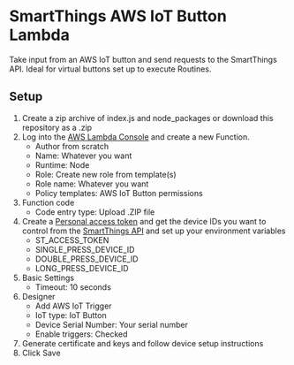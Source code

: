 # SmartThings AWS IoT Button Lambda

Take input from an AWS IoT button and send requests to the SmartThings API. Ideal for virtual buttons set up to execute Routines.

## Setup

1. Create a zip archive of index.js and node_packages or download this repository as a .zip
1. Log into the [AWS Lambda Console](https://console.aws.amazon.com/lambda) and create a new Function.
    * Author from scratch
    * Name: Whatever you want
    * Runtime: Node
    * Role: Create new role from template(s)
    * Role name: Whatever you want
    * Policy templates: AWS IoT Button permissions
1. Function code
    * Code entry type: Upload .ZIP file
1. Create a [Personal access token](https://account.smartthings.com/tokens) and get the device IDs you want to control from the [SmartThings API](https://smartthings.developer.samsung.com/develop/api-ref/st-api.html) and set up your environment variables
    * ST\_ACCESS\_TOKEN
    * SINGLE\_PRESS\_DEVICE\_ID
    * DOUBLE\_PRESS\_DEVICE\_ID
    * LONG\_PRESS\_DEVICE\_ID
1. Basic Settings
    * Timeout: 10 seconds
1. Designer
    * Add AWS IoT Trigger
    * IoT type: IoT Button
    * Device Serial Number: Your serial number
    * Enable triggers: Checked
1. Generate certificate and keys and follow device setup instructions
1. Click Save
